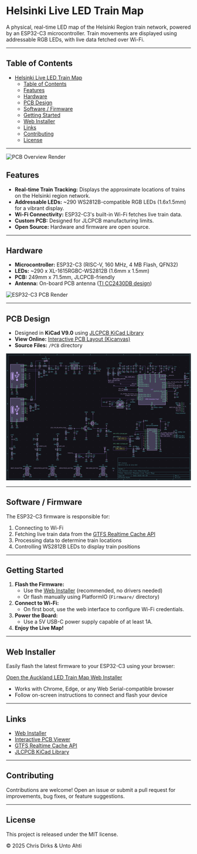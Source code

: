 # Helsinki Live LED Train Map

A physical, real-time LED map of the Helsinki Region train network, powered by an ESP32-C3 microcontroller. Train movements are displayed using addressable RGB LEDs, with live data fetched over Wi-Fi.

---

## Table of Contents

- [Helsinki Live LED Train Map](#auckland-live-led-train-map)
  - [Table of Contents](#table-of-contents)
  - [Features](#features)
  - [Hardware](#hardware)
  - [PCB Design](#pcb-design)
  - [Software / Firmware](#software--firmware)
  - [Getting Started](#getting-started)
  - [Web Installer](#web-installer)
  - [Links](#links)
  - [Contributing](#contributing)
  - [License](#license)

---

![PCB Overview Render](Images/Helsinki-LED-Train-Map.png)

## Features

- **Real-time Train Tracking:** Displays the approximate locations of trains on the Helsinki region network.
- **Addressable LEDs:** ~290 WS2812B-compatible RGB LEDs (1.6x1.5mm) for a vibrant display.
- **Wi-Fi Connectivity:** ESP32-C3's built-in Wi-Fi fetches live train data.
- **Custom PCB:** Designed for JLCPCB manufacturing limits.
- **Open Source:** Hardware and firmware are open source.

---

## Hardware

- **Microcontroller:** ESP32-C3 (RISC-V, 160 MHz, 4 MB Flash, QFN32)
- **LEDs:** ~290 x XL-1615RGBC-WS2812B (1.6mm x 1.5mm)
- **PCB:** 249mm x 71.5mm, JLCPCB-friendly
- **Antenna:** On-board PCB antenna ([TI CC2430DB design](https://www.ti.com/lit/ug/swru125/swru125.pdf))

![ESP32-C3 PCB Render](Images/Helsinki-LED-Train)


---

## PCB Design

- Designed in **KiCad V9.0** using [JLCPCB KiCad Library](https://github.com/CDFER/jlcpcb-kicad-library)
- **View Online:** [Interactive PCB Layout (Kicanvas)](https://kicanvas.org/?github=https%3A%2F%2Fgithub.com%2FHekiNav%2Fhelsinki-live-train-map%2Ftree%2Fmain%2FPCB)
- **Source Files:** `/PCB` directory

![Schematic](Images/Schematic.png)

---

## Software / Firmware

The ESP32-C3 firmware is responsible for:

1. Connecting to Wi-Fi
2. Fetching live train data from the [GTFS Realtime Cache API](https://github.com/CDFER/GTFS-Realtime-Cache-Server)
3. Processing data to determine train locations
4. Controlling WS2812B LEDs to display train positions

---

## Getting Started

1. **Flash the Firmware:**
   - Use the [Web Installer](#web-installer) (recommended, no drivers needed)
   - Or flash manually using PlatformIO (`Firmware/` directory)
2. **Connect to Wi-Fi:**
   - On first boot, use the web interface to configure Wi-Fi credentials.
3. **Power the Board:**
   - Use a 5V USB-C power supply capable of at least 1A.
4. **Enjoy the Live Map!**

---

## Web Installer

Easily flash the latest firmware to your ESP32-C3 using your browser:

[Open the Auckland LED Train Map Web Installer](https://cdfer.github.io/Auckland-LED-Train-Map/led-rails.html)

- Works with Chrome, Edge, or any Web Serial-compatible browser
- Follow on-screen instructions to connect and flash your device

---

## Links

- [Web Installer](https://cdfer.github.io/Auckland-LED-Train-Map/led-rails.html)
- [Interactive PCB Viewer](https://kicanvas.org/?github=https%3A%2F%2Fgithub.com%2FHekiNav%2Fhelsinki-live-train-map%2Ftree%2Fmain%2FPCB)
- [GTFS Realtime Cache API](https://github.com/CDFER/GTFS-Realtime-Cache-Server)
- [JLCPCB KiCad Library](https://github.com/CDFER/jlcpcb-kicad-library)

---

## Contributing

Contributions are welcome! Open an issue or submit a pull request for improvements, bug fixes, or feature suggestions.

---

## License

This project is released under the MIT license.

© 2025 Chris Dirks & Unto Ahti

